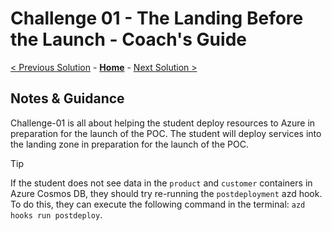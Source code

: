 # Challenge 01 - The Landing Before the Launch - Coach's Guide 

[< Previous Solution](./Solution-00.md) - **[Home](./README.md)** - [Next Solution >](./Solution-02.md)

## Notes & Guidance

Challenge-01 is all about helping the student deploy resources to Azure in preparation for the launch of the POC. The student will deploy services into the landing zone in preparation for the launch of the POC.

> [!TIP]
> If the student does not see data in the `product` and `customer` containers in Azure Cosmos DB, they should try re-running the `postdeployment` azd hook. To do this, they can execute the following command in the terminal: `azd hooks run postdeploy`.
